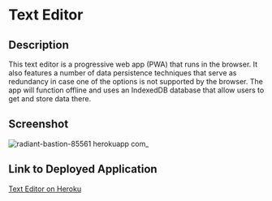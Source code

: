 # Text Editor

## Description

This text editor is a progressive web app (PWA) that runs in the browser. It also features a number of data persistence techniques that serve as redundancy in case one of the options is not supported by the browser. The app will function offline and uses an IndexedDB database that allow users to get and store data there.

## Screenshot
![radiant-bastion-85561 herokuapp com_](https://user-images.githubusercontent.com/26229422/198858140-80632223-10d0-4d26-8d0d-a5825bbac42b.png)

## Link to Deployed Application

[Text Editor on Heroku](https://radiant-bastion-85561.herokuapp.com/)
